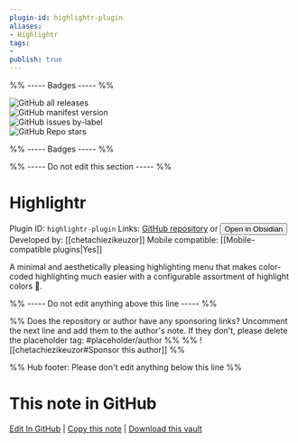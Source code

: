 ```yaml
---
plugin-id: highlightr-plugin
aliases:
- Highlightr
tags: 
- 
publish: true
---
```


%% ----- Badges ----- %%

![GitHub all releases](https://img.shields.io/github/downloads/chetachiezikeuzor/Highlightr-Plugin/total?color=573E7A&logo=github&style=for-the-badge)   
![GitHub manifest version](https://img.shields.io/github/manifest-json/v/chetachiezikeuzor/Highlightr-Plugin?color=573E7A&logo=github&style=for-the-badge)   
![GitHub issues by-label](https://img.shields.io/github/issues/chetachiezikeuzor/Highlightr-Plugin/help%20wanted?color=573E7A&logo=github&style=for-the-badge)   
![GitHub Repo stars](https://img.shields.io/github/stars/chetachiezikeuzor/Highlightr-Plugin?color=573E7A&logo=github&style=for-the-badge)

%% ----- Badges ----- %%

%% ----- Do not edit this section ----- %%

# Highlightr

Plugin ID: `highlightr-plugin`
Links: [GitHub repository](https://github.com/chetachiezikeuzor/Highlightr-Plugin) or [<button id=HH>Open in Obsidian</button>](obsidian://goto-plugin?id=highlightr-plugin)
Developed by: [[chetachiezikeuzor]]
Mobile compatible: [[Mobile-compatible plugins|Yes]]

A minimal and aesthetically pleasing highlighting menu that makes color-coded highlighting much easier with a configurable assortment of highlight colors 🎨.

%% ----- Do not edit anything above this line ----- %% 

%% Does the repository or author have any sponsoring links? Uncomment the next line and add them to the author's note. If they don't, please delete the placeholder tag: #placeholder/author %%
%% ![[chetachiezikeuzor#Sponsor this author]] %%

%% Hub footer: Please don't edit anything below this line %%

# This note in GitHub

<span class="git-footer">[Edit In GitHub](https://github.dev/obsidian-community/obsidian-hub/blob/main/02%20-%20Community%20Expansions/02.05%20All%20Community%20Expansions/Plugins/highlightr-plugin.md "git-hub-edit-note") | [Copy this note](https://raw.githubusercontent.com/obsidian-community/obsidian-hub/main/02%20-%20Community%20Expansions/02.05%20All%20Community%20Expansions/Plugins/highlightr-plugin.md "git-hub-copy-note") | [Download this vault](https://github.com/obsidian-community/obsidian-hub/archive/refs/heads/main.zip "git-hub-download-vault") </span>